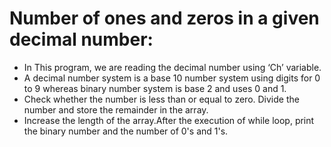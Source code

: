 # Number of ones and zeros in a given decimal number:
- In This  program, we are reading the decimal number using ‘Ch’ variable.
- A decimal number system is a base 10 number system using digits for 0 to 9 whereas binary number system is base 2 and uses 0 and 1. 
- Check whether the number is less than or equal to zero. Divide the number  and store the remainder in the array. 
- Increase the length of the array.After the execution of while loop, print the binary number and the number of 0's and 1's.